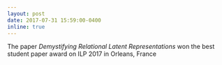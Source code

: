```yaml
---
layout: post
date: 2017-07-31 15:59:00-0400
inline: true
---
```


The paper *Demystifying Relational Latent Representations* won the best student paper award on ILP 2017 in Orleans, France
